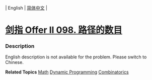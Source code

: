 | English | [简体中文](README.md) |

# [剑指 Offer II 098. 路径的数目](https://leetcode.cn/problems/2AoeFn)
 ### Description
<p>English description is not available for the problem. Please switch to Chinese.</p>

**Related Topics**  [Math](https://leetcode.cn/tag/math) [Dynamic Programming](https://leetcode.cn/tag/dynamic-programming) [Combinatorics](https://leetcode.cn/tag/combinatorics) 